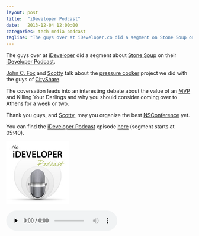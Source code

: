 ```yaml
---
layout: post
title:  "iDeveloper Podcast"
date:   2013-12-04 12:00:00
categories: tech media podcast
tagline: "The guys over at iDeveloper.co did a segment on Stone Soup on their podcast."
---
```


The guys over at [iDeveloper] did a segment about [Stone Soup] on their [iDeveloper Podcast].

[John C. Fox] and [Scotty] talk about the [pressure cooker] project we did with the guys of [CityShare].

The coversation leads into an interesting debate about the value of an [MVP] and Killing Your Darlings and why you should consider coming over to Athens for a week or two.


Thank you guys, and [Scotty], may you organize the best [NSConference] yet.

You can find the [iDeveloper Podcast] episode [here][iDeveloper Podcast] (segment starts at 05:40).

![iDeveloper Podcast](/images/ideveloper-podcast.jpg)

<audio controls="controls" preload="none"><br>
  <source src="http://media.blubrry.com/ideveloper/ideveloperpodcast.ideveloper.co/ideveloper098.m4a"><br>
</audio>

[iDeveloper]: http://ideveloper.co 'iDeveloper | Stuff for OS X and iOS Developers'
[iDeveloper Podcast]: http://ideveloper.co/podcast098/ 'Listen to the Podcast on iDeveloper Podcast'
[Stone Soup]: http://stonesoup.io 'Stone Soup: Learn, Build, Ship in Athens'
[John C. Fox]: https://twitter.com/djembe
[Scotty]: https://twitter.com/macdevnet
[CityShare]: http://cityshare.com
[pressure cooker]: /2013/11/The-Greek-Pressure-Cooker.html
[MVP]: http://en.wikipedia.org/wiki/Minimum_viable_product 'Minimum Viable Product'
[NSConference]: http://nsconference.com 'March 17th-19th 2014, Leicester, UK'
